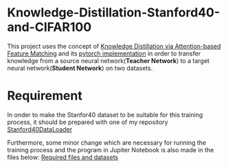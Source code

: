 # Knowledge-Distillation-Stanford40-and-CIFAR100

This project uses the concept of [Knowledge Distillation via Attention-based Feature Matching](https://arxiv.org/abs/2102.02973) and its [pytorch implementation](https://github.com/clovaai/attention-feature-distillation) in order to transfer knowledge from a source neural network(**Teacher Network**) to a target neural network(**Student Network**) on two datasets.
# Requirement
In onder to make the Stanfor40 dataset to be suitable for this training process, it should be prepared with one of my repository [Stanford40DataLoader](https://github.com/m-zafari/Stanford40DataLoader)

Furthermore, some minor change which are necessary for running the training process and the program in Jupiter Notebook is also made in the files below:
[Required files and datasets](https://drive.google.com/drive/folders/1U8pX87HGUYdhyCAtsvWpe4Ac_oHS3vwc?usp=sharing)



